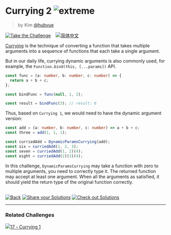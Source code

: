 <!--info-header-start--><h1>Currying 2 <img src="https://img.shields.io/badge/-extreme-b11b8d" alt="extreme"/> </h1><blockquote><p>by Kim <a href="https://github.com/hubvue" target="_blank">@hubvue</a></p></blockquote><p><a href="https://tsch.js.org/462/play" target="_blank"><img src="https://img.shields.io/badge/-Take%20the%20Challenge-3178c6?logo=typescript&logoColor=white" alt="Take the Challenge"/></a> &nbsp;&nbsp;&nbsp;<a href="./README.zh-CN.md" target="_blank"><img src="https://img.shields.io/badge/-%E7%AE%80%E4%BD%93%E4%B8%AD%E6%96%87-gray" alt="简体中文"/></a> </p><!--info-header-end-->

[Currying](https://en.wikipedia.org/wiki/Currying) is the technique of converting a function that takes multiple
arguments into a sequence of functions that each take a single argument.

But in our daily life, currying dynamic arguments is also commonly used, for example, the
`Function.bind(this, [...params])` API.

```ts
const func = (a: number, b: number, c: number) => {
  return a + b + c;
};

const bindFunc = func(null, 1, 2);

const result = bindFunc(3); // result: 6
```

Thus, based on `Currying 1`, we would need to have the dynamic argument version:

```ts
const add = (a: number, b: number, c: number) => a + b + c;
const three = add(1, 1, 1);

const curriedAdd = DynamicParamsCurrying(add);
const six = curriedAdd(1, 2, 3);
const seven = curriedAdd(1, 2)(4);
const eight = curriedAdd(2)(3)(4);
```

In this challenge, `DynamicParamsCurrying` may take a function with zero to multiple arguments, you need to correctly
type it. The returned function may accept at least one argument. When all the arguments as satisfied, it should yield
the return type of the original function correctly.

<!--info-footer-start--><br><a href="../../README.md" target="_blank"><img src="https://img.shields.io/badge/-Back-grey" alt="Back"/></a> <a href="https://tsch.js.org/462/answer" target="_blank"><img src="https://img.shields.io/badge/-Share%20your%20Solutions-teal" alt="Share your Solutions"/></a> <a href="https://tsch.js.org/462/solutions" target="_blank"><img src="https://img.shields.io/badge/-Check%20out%20Solutions-de5a77?logo=awesome-lists&logoColor=white" alt="Check out Solutions"/></a> <hr><h3>Related Challenges</h3><a href="https://github.com/type-challenges/type-challenges/blob/master/questions/17-hard-currying-1/README.md" target="_blank"><img src="https://img.shields.io/badge/-17%E3%83%BBCurrying%201-de3d37" alt="17・Currying 1"/></a> <!--info-footer-end-->

